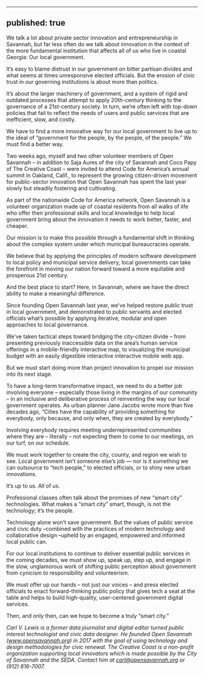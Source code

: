 
---
published: true
---

We talk a lot about private sector innovation and entrepreneurship in Savannah, but far less often do we talk about innovation in the context of the more fundamental institution that affects all of us who live in coastal Georgia: Our local government.

It’s easy to blame distrust in our government on bitter partisan divides and what seems at times unresponsive elected officials. But the erosion of civic trust in our governing institutions is about more than politics.

It’s about the larger machinery of government, and a system of rigid and outdated processes that attempt to apply 20th-century thinking to the governance of a 21st-century society. In turn, we’re often left with top-down policies that fail to reflect the needs of users and public services that are inefficient, slow, and costly.

We have to find a more innovative way for our local government to live up to the ideal of “government for the people, by the people, of the people.” We must find a better way.

Two weeks ago, myself and two other volunteer members of Open Savannah – in addition to Saja Aures of the city of Savannah and Coco Papy of The Creative Coast – were invited to attend Code for America’s annual summit in Oakland, Calif., to represent the growing citizen-driven movement for public-sector innovation that Open Savannah has spent the last year slowly but steadily fostering and cultivating.

As part of the nationwide Code for America network, Open Savannah is a volunteer organization made up of coastal residents from all walks of life who offer their professional skills and local knowledge to help local government bring about the innovation it needs to work better, faster, and cheaper.

Our mission is to make this possible through a fundamental shift in thinking about the complex system under which municipal bureaucracies operate.

We believe that by applying the principles of modern software development to local policy and municipal service delivery, local governments can take the forefront in moving our nation forward toward a more equitable and prosperous 21st century.

And the best place to start? Here, in Savannah, where we have the direct ability to make a meaningful difference.


Since founding Open Savannah last year, we’ve helped restore public trust in local government, and demonstrated to public servants and elected officials what’s possible by applying iterative, modular and open approaches to local governance.

We’ve taken tactical steps toward bridging the city-citizen divide – from presenting previously inaccessible data on the area’s human service offerings in a mobile-friendly interactive map, to visualizing the municipal budget with an easily digestible interactive interactive mobile web app.

But we must start doing more than project innovation to propel our mission into its next stage.

To have a long-term transformative impact, we need to do a better job involving everyone – especially those living in the margins of our community – in an inclusive and deliberative process of reinventing the way our local government operates. As urban planner Jane Jacobs wrote more than five decades ago, “Cities have the capability of providing something for everybody, only because, and only when, they are created by everybody.”

Involving everybody requires meeting underrepresented communities where they are – literally – not expecting them to come to our meetings, on our turf, on our schedule.

We must work together to create the city, county, and region we wish to see. Local government isn’t someone else’s job — nor is it something we can outsource to “tech people,” to elected officials, or to shiny new urban innovations.

It’s up to us. All of us.

Professional classes often talk about the promises of new “smart city” technologies. What makes a “smart city” smart, though, is not the technology; it’s the people.

Technology alone won’t save government. But the values of public service and civic duty –combined with the practices of modern technology and collaborative design –upheld by an engaged, empowered and informed local public can.

For our local institutions to continue to deliver essential public services in the coming decades, we must show up, speak up, step up, and engage in the slow, unglamorous work of shifting public perception about government from cynicism to responsibility and volunteerism.

We must offer up our hands – not just our voices – and press elected officials to enact forward-thinking public policy that gives tech a seat at the table and helps to build high-quality, user-centered government digital services.

Then, and only then, can we hope to become a truly “smart city.”

*Carl V. Lewis is a former data journalist and digital editor turned public interest technologist and civic data designer. He founded Open Savannah (www.opensavannah.org) in 2017 with the goal of using technology and design methodologies for civic renewal. The Creative Coast is a non-profit organization supporting local innovators which is made possible by the City of Savannah and the SEDA. Contact him at carl@opensavannah.org or (912) 816-7007.*

